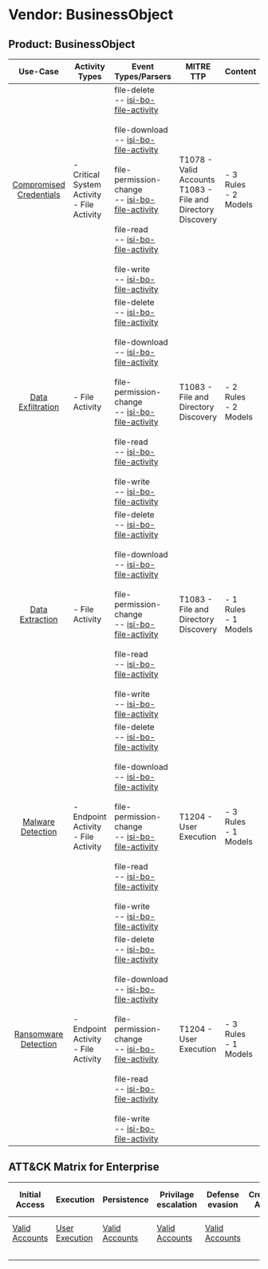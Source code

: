 Vendor: BusinessObject
======================
Product: BusinessObject
-----------------------
|                                 Use-Case                                  | Activity Types                                | Event Types/Parsers                                                                                                                                                                                                                                                                                                                                                                                                                                                                                                        | MITRE TTP                                                          | Content                   |
|:-------------------------------------------------------------------------:| --------------------------------------------- | -------------------------------------------------------------------------------------------------------------------------------------------------------------------------------------------------------------------------------------------------------------------------------------------------------------------------------------------------------------------------------------------------------------------------------------------------------------------------------------------------------------------------- | ------------------------------------------------------------------ | ------------------------- |
| [Compromised Credentials](../UseCases/usecase_compromised_credentials.md) | - Critical System Activity<br>- File Activity |  file-delete<br> -- [isi-bo-file-activity](../Parsers/parserContent_isi-bo-file-activity.md)<br><br> file-download<br> -- [isi-bo-file-activity](../Parsers/parserContent_isi-bo-file-activity.md)<br><br> file-permission-change<br> -- [isi-bo-file-activity](../Parsers/parserContent_isi-bo-file-activity.md)<br><br> file-read<br> -- [isi-bo-file-activity](../Parsers/parserContent_isi-bo-file-activity.md)<br><br> file-write<br> -- [isi-bo-file-activity](../Parsers/parserContent_isi-bo-file-activity.md)<br> | T1078 - Valid Accounts<br>T1083 - File and Directory Discovery<br> |  - 3 Rules<br> - 2 Models |
|       [Data Exfiltration](../UseCases/usecase_data_exfiltration.md)       | - File Activity                               |  file-delete<br> -- [isi-bo-file-activity](../Parsers/parserContent_isi-bo-file-activity.md)<br><br> file-download<br> -- [isi-bo-file-activity](../Parsers/parserContent_isi-bo-file-activity.md)<br><br> file-permission-change<br> -- [isi-bo-file-activity](../Parsers/parserContent_isi-bo-file-activity.md)<br><br> file-read<br> -- [isi-bo-file-activity](../Parsers/parserContent_isi-bo-file-activity.md)<br><br> file-write<br> -- [isi-bo-file-activity](../Parsers/parserContent_isi-bo-file-activity.md)<br> | T1083 - File and Directory Discovery<br>                           |  - 2 Rules<br> - 2 Models |
|         [Data Extraction](../UseCases/usecase_data_extraction.md)         | - File Activity                               |  file-delete<br> -- [isi-bo-file-activity](../Parsers/parserContent_isi-bo-file-activity.md)<br><br> file-download<br> -- [isi-bo-file-activity](../Parsers/parserContent_isi-bo-file-activity.md)<br><br> file-permission-change<br> -- [isi-bo-file-activity](../Parsers/parserContent_isi-bo-file-activity.md)<br><br> file-read<br> -- [isi-bo-file-activity](../Parsers/parserContent_isi-bo-file-activity.md)<br><br> file-write<br> -- [isi-bo-file-activity](../Parsers/parserContent_isi-bo-file-activity.md)<br> | T1083 - File and Directory Discovery<br>                           |  - 1 Rules<br> - 1 Models |
|       [Malware Detection](../UseCases/usecase_malware_detection.md)       | - Endpoint Activity<br>- File Activity        |  file-delete<br> -- [isi-bo-file-activity](../Parsers/parserContent_isi-bo-file-activity.md)<br><br> file-download<br> -- [isi-bo-file-activity](../Parsers/parserContent_isi-bo-file-activity.md)<br><br> file-permission-change<br> -- [isi-bo-file-activity](../Parsers/parserContent_isi-bo-file-activity.md)<br><br> file-read<br> -- [isi-bo-file-activity](../Parsers/parserContent_isi-bo-file-activity.md)<br><br> file-write<br> -- [isi-bo-file-activity](../Parsers/parserContent_isi-bo-file-activity.md)<br> | T1204 - User Execution<br>                                         |  - 3 Rules<br> - 1 Models |
|    [Ransomware Detection](../UseCases/usecase_ransomware_detection.md)    | - Endpoint Activity<br>- File Activity        |  file-delete<br> -- [isi-bo-file-activity](../Parsers/parserContent_isi-bo-file-activity.md)<br><br> file-download<br> -- [isi-bo-file-activity](../Parsers/parserContent_isi-bo-file-activity.md)<br><br> file-permission-change<br> -- [isi-bo-file-activity](../Parsers/parserContent_isi-bo-file-activity.md)<br><br> file-read<br> -- [isi-bo-file-activity](../Parsers/parserContent_isi-bo-file-activity.md)<br><br> file-write<br> -- [isi-bo-file-activity](../Parsers/parserContent_isi-bo-file-activity.md)<br> | T1204 - User Execution<br>                                         |  - 3 Rules<br> - 1 Models |

ATT&CK Matrix for Enterprise
----------------------------
| Initial Access                                                      | Execution                                                           | Persistence                                                         | Privilage escalation                                                | Defense evasion                                                     | Credential Access | Discovery                                                                         | Lateral Movement | Collection | Command and Control | Exfiltration | Impact |
| ------------------------------------------------------------------- | ------------------------------------------------------------------- | ------------------------------------------------------------------- | ------------------------------------------------------------------- | ------------------------------------------------------------------- | ----------------- | --------------------------------------------------------------------------------- | ---------------- | ---------- | ------------------- | ------------ | ------ |
| [Valid Accounts](https://attack.mitre.org/techniques/T1078)<br><br> | [User Execution](https://attack.mitre.org/techniques/T1204)<br><br> | [Valid Accounts](https://attack.mitre.org/techniques/T1078)<br><br> | [Valid Accounts](https://attack.mitre.org/techniques/T1078)<br><br> | [Valid Accounts](https://attack.mitre.org/techniques/T1078)<br><br> |                   | [File and Directory Discovery](https://attack.mitre.org/techniques/T1083)<br><br> |                  |            |                     |              |        |